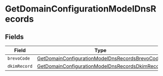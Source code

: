 # GetDomainConfigurationModelDnsRecords


## Fields

| Field                                                                                                                     | Type                                                                                                                      | Required                                                                                                                  | Description                                                                                                               |
| ------------------------------------------------------------------------------------------------------------------------- | ------------------------------------------------------------------------------------------------------------------------- | ------------------------------------------------------------------------------------------------------------------------- | ------------------------------------------------------------------------------------------------------------------------- |
| `brevoCode`                                                                                                               | [GetDomainConfigurationModelDnsRecordsBrevoCode](../../models/shared/getdomainconfigurationmodeldnsrecordsbrevocode.md)   | :heavy_minus_sign:                                                                                                        | N/A                                                                                                                       |
| `dkimRecord`                                                                                                              | [GetDomainConfigurationModelDnsRecordsDkimRecord](../../models/shared/getdomainconfigurationmodeldnsrecordsdkimrecord.md) | :heavy_minus_sign:                                                                                                        | N/A                                                                                                                       |